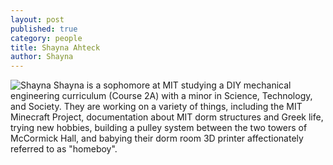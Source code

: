 ```yaml
---
layout: post
published: true
category: people
title: Shayna Ahteck
author: Shayna
---
```

![Shayna]({{site.baseurl}}/assets/IMG-0448%20smol.jpg)
Shayna is a sophomore at MIT studying a DIY mechanical engineering curriculum (Course 2A) with a minor in Science, Technology, and Society.  They are working on a variety of things, including the MIT Minecraft Project, documentation about MIT dorm structures and Greek life, trying new hobbies, building a pulley system between the two towers of McCormick Hall, and babying their dorm room 3D printer affectionately referred to as "homeboy".

